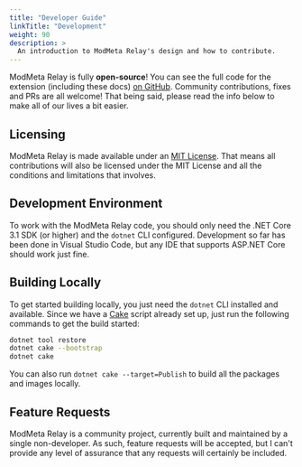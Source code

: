 ```yaml
---
title: "Developer Guide"
linkTitle: "Development"
weight: 90
description: >
  An introduction to ModMeta Relay's design and how to contribute.
---
```


ModMeta Relay is fully **open-source**! You can see the full code for the extension (including these docs) [on GitHub](https://github.com/agc93/modmeta-relay). Community contributions, fixes and PRs are all welcome! That being said, please read the info below to make all of our lives a bit easier.

## Licensing

ModMeta Relay is made available under an [MIT License](https://opensource.org/licenses/MIT). That means all contributions will also be licensed under the MIT License and all the conditions and limitations that involves.

## Development Environment

To work with the ModMeta Relay code, you should only need the .NET Core 3.1 SDK (or higher) and the `dotnet` CLI configured. Development so far has been done in Visual Studio Code, but any IDE that supports ASP.NET Core should work just fine.

## Building Locally

To get started building locally, you just need the `dotnet` CLI installed and available. Since we have a [Cake](https://cakebuild.net) script already set up, just run the following commands to get the build started:

```bash
dotnet tool restore
dotnet cake --bootstrap
dotnet cake
```

You can also run `dotnet cake --target=Publish` to build all the packages and images locally.

## Feature Requests

ModMeta Relay is a community project, currently built and maintained by a single non-developer. As such, feature requests will be accepted, but I can't provide any level of assurance that any requests will certainly be included.